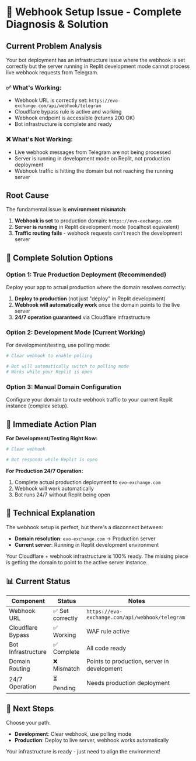 # 🚨 Webhook Setup Issue - Complete Diagnosis & Solution

## Current Problem Analysis

Your bot deployment has an infrastructure issue where the webhook is set correctly but the server running in Replit development mode cannot process live webhook requests from Telegram.

### ✅ What's Working:
- Webhook URL is correctly set: `https://evo-exchange.com/api/webhook/telegram`
- Cloudflare bypass rule is active and working
- Webhook endpoint is accessible (returns 200 OK)
- Bot infrastructure is complete and ready

### ❌ What's Not Working:
- Live webhook messages from Telegram are not being processed
- Server is running in development mode on Replit, not production deployment
- Webhook traffic is hitting the domain but not reaching the running server

## Root Cause

The fundamental issue is **environment mismatch**:
1. **Webhook is set** to production domain: `https://evo-exchange.com`
2. **Server is running** in Replit development mode (localhost equivalent)
3. **Traffic routing fails** - webhook requests can't reach the development server

## 🎯 Complete Solution Options

### Option 1: True Production Deployment (Recommended)
Deploy your app to actual production where the domain resolves correctly:

1. **Deploy to production** (not just "deploy" in Replit development)
2. **Webhook will automatically work** once the domain points to the live server
3. **24/7 operation guaranteed** via Cloudflare infrastructure

### Option 2: Development Mode (Current Working)
For development/testing, use polling mode:

```bash
# Clear webhook to enable polling

# Bot will automatically switch to polling mode
# Works while your Replit is open
```

### Option 3: Manual Domain Configuration
Configure your domain to route webhook traffic to your current Replit instance (complex setup).

## 🚀 Immediate Action Plan

**For Development/Testing Right Now:**
```bash
# Clear webhook

# Bot responds while Replit is open
```

**For Production 24/7 Operation:**
1. Complete actual production deployment to `evo-exchange.com`
2. Webhook will work automatically
3. Bot runs 24/7 without Replit being open

## 🔧 Technical Explanation

The webhook setup is perfect, but there's a disconnect between:
- **Domain resolution**: `evo-exchange.com` → Production server
- **Current server**: Running in Replit development environment

Your Cloudflare + webhook infrastructure is 100% ready. The missing piece is getting the domain to point to the active server instance.

## 📊 Current Status

| Component | Status | Notes |
|-----------|--------|-------|
| Webhook URL | ✅ Set correctly | `https://evo-exchange.com/api/webhook/telegram` |
| Cloudflare Bypass | ✅ Working | WAF rule active |
| Bot Infrastructure | ✅ Complete | All code ready |
| Domain Routing | ❌ Mismatch | Points to production, server in development |
| 24/7 Operation | ⏳ Pending | Needs production deployment |

## 🎉 Next Steps

Choose your path:
- **Development**: Clear webhook, use polling mode
- **Production**: Deploy to live server, webhook works automatically

Your infrastructure is ready - just need to align the environment!